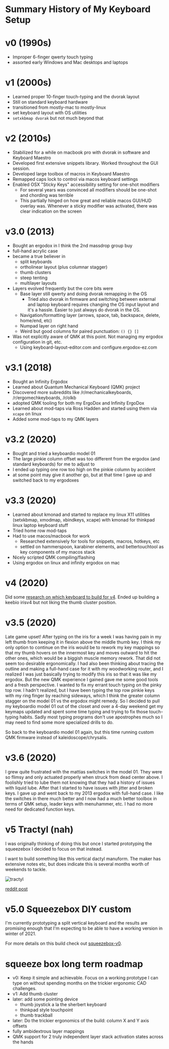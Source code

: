# Summary History of My Keyboard Setup

# v0 (1990s)

- Improper 6-finger qwerty touch typing
- assorted early Windows and Mac desktops and laptops

# v1 (2000s)

- Learned proper 10-finger touch-typing and the dvorak layout
- Still on standard keyboard hardware
- transitioned from mostly-mac to mostly-linux
- set keyboard layout with OS utilities
- `setxkbmap dvorak` but not much beyond that

# v2 (2010s)

- Stabilized for a while on macbook pro with dvorak in software and Keyboard Maestro
- Developed first extensive snippets library. Worked throughout the GUI session.
- Developed large toolbox of macros in Keyboard Maestro
- Remapped caps lock to control via macos keyboard settings
- Enabled OSX "Sticky Keys" accessibility setting for one-shot modifiers
  - For several years was convinced all modifiers should be one-shot and chording was terrible
  - This partially hinged on how great and reliable macos GUI/HUD overlay was. Whenever a sticky modifier was activated, there was clear indication on the screen

# v3.0 (2013)

- Bought an ergodox in I think the 2nd massdrop group buy
- full-hand acrylic case
- became a true believer in
  - split keyboards
  - ortholinear layout (plus columnar stagger)
  - thumb clusters
  - steep tenting
  - multilayer layouts
- Layers evolved frequently but the core bits were
  - Base layer still qwerty and doing dvorak remapping in the OS
    - Tried also dvorak in firmware and switching between external and laptop keyboard requires changing the OS input layout and it's a hassle. Easier to just always do dvorak in the OS.
  - Navigation/formatting layer (arrows, space, tab, backspace, delete, home/end, etc)
  - Numpad layer on right hand
  - Weird but good columns for paired punctuation: `() {} []`
- Was not explicitly aware of QMK at this point. Not managing my ergodox configuration in git, etc.
  - Using keyboard-layout-editor.com and configure.ergodox-ez.com

# v3.1 (2018)

- Bought an Infinity Ergodox
- Learned about Quantum Mechanical Keyboard (QMK) project
- Discovered more subreddits like /r/mechanicalkeyboards, /r/ergomechkeyboards, /r/olkb
- adopted QMK tooling for both my ErgoDox and Infinity ErgoDox
- Learned about mod-taps via Ross Hadden and started using them via `xcape` on linux
- Added some mod-taps to my QMK layers

# v3.2 (2020)

- Bought and tried a keyboardio model 01
- The large pinkie column offset was too different from the ergodox (and standard keyboards) for me to adjust to
- I ended up typing one row too high on the pinkie column by accident
- at some point may give it another go, but at that time I gave up and switched back to my ergodoxes

# v3.3 (2020)

- Learned about kmonad and started to replace my linux X11 utilities (setxkbmap, xmodmap, xbindkeys, xcape) with kmonad for thinkpad linux laptop keyboard stuff
- Tried home row mod-taps
- Had to use macos/macbook for work
  - Researched extensively for tools for snippets, macros, hotkeys, etc
  - settled on hammerspoon, karabiner elements, and bettertouchtool as key components of my macos stack
- Nicely scripted QMK compiling/flashing
- Using ergodox on linux and infinity ergodox on mac

# v4 (2020)

Did some [research on which keyboard to build for v4](v4-research.md). Ended up building a keebio irisv4 but not liking the thumb cluster position.

# v3.5 (2020)

Late game upset! After typing on the iris for a week I was having pain in my left thumb from keeping it in flexion above the middle thumb key. I think my only option to continue on the iris would be to rework my key mappings so that my thumb hovers on the innermost key and moves outward to hit the other ones, which would be a biggish muscle memory rework. That did not seem too desirable ergonomically. I had also been thinking about tracing the outline and making a full-hand case for it with my woodworking router, and I realized I was just basically trying to modify this iris so that it was like my ergodox. But the new QMK experience I gained gave me some good tools and a fresh perspective. I wanted to fix my errant touch typing on the pinky top row. I hadn't realized, but I have been typing the top row pinkie keys with my ring finger by reaching sideways, which I think the greater column stagger on the model 01 vs the ergodox might remedy. So I decided to pull my keyboardio model 01 out of the closet and over a 4-day weekend get my keymaps updated and spent some time typing and trying to fix those touch-typing habits. Sadly most typing programs don't use apostrophes much so I may need to find some more specialized drills to do.

So back to the keyboardio model 01 again, but this time running custom QMK firmware instead of kaleidoscope/chrysalis.

# v3.6 (2020)

I grew quite frustrated with the mattias switches in the model 01. They were so flimsy and only actuated properly when struck from dead center above. I foolishly tried to lube them not knowing that they had a history of issues with liquid lube. After that I started to have issues with jitter and broken keys. I gave up and went back to my 2013 ergodox with full-hand case. I like the switches in there much better and I now had a much better toolbox in terms of QMK setup, leader keys with menuhammer, etc. I had no more need for dedicated function keys.

# v5 Tractyl (nah)

I was originally thinking of doing this but once I started prototyping the squeezebox I decided to focus on that instead.

I want to build something like this vertical dactyl manuform. The maker has extensive notes etc, but does indicate this is several months worth of weekends to tackle.

![tractyl](https://preview.redd.it/1k2lzwhqzqz51.jpg?width=1080&crop=smart&auto=webp&s=3feff33cddc8cacac8b4639859e10f0968631939)

[reddit post](https://www.reddit.com/r/ErgoMechKeyboards/comments/jvofrz/rebuild_finally_complete/?utm_source=share&utm_medium=web2x&context=3)

# v5.0 Squeezebox DIY custom

I'm currently prototyping a split vertical keyboard and the results are promising enough that I'm expecting to be able to have a working version in winter of 2021.

For more details on this build check out [squeezebox-v0](squeezebox-v0.md).

# squeeze box long term roadmap

- v0: Keep it simple and achievable. Focus on a working prototype I can type on without spending months on the trickier ergonomic CAD challenges.
- v1: Add thumb cluster
- later: add some pointing device
  - thumb joystick a la the sherbert keyboard
  - thinkpad style touchpoint
  - thumb trackball
- later: Do the trickier ergonomics of the build: column X and Y axis offsets
- fully ambidextrous layer mappings
- QMK support for 2 truly independent layer stack activation states across the hands
